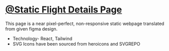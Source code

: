 # [@Static Flight Details Page](flightdetails-2zvomc66w-debasree-bhowmiks-projects.vercel.app)

This page is a near pixel-perfect, non-responsive static webpage translated from given figma design.

- Technology- React, Tailwind
- SVG Icons have been sourced from heroicons and SVGREPO
